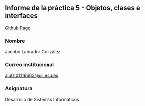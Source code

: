 ## Informe de la práctica 5 - Objetos, clases e interfaces

[Github Page](https://ull-esit-inf-dsi-2021.github.io/ull-esit-inf-dsi-20-21-prct05-objects-classes-interfaces-alu0101119663/.)

### Nombre
Jacobo Labrador González
### Correo institucional
alu0101119663@ull.edu.es
### Asignatura
Desarrollo de Sistemas Informáticos
